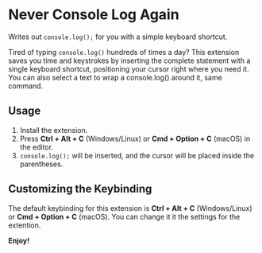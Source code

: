 # Never Console Log Again

Writes out `console.log();` for you with a simple keyboard shortcut.

Tired of typing `console.log()` hundreds of times a day? This extension saves you time and keystrokes by inserting the complete statement with a single keyboard shortcut, positioning your cursor right where you need it. You can also select a text to wrap a console.log() around it, same command.

## Usage

1. Install the extension.
2. Press **Ctrl + Alt + C** (Windows/Linux) or **Cmd + Option + C** (macOS) in the editor.
3. `console.log();` will be inserted, and the cursor will be placed inside the parentheses.

## Customizing the Keybinding

The default keybinding for this extension is **Ctrl + Alt + C** (Windows/Linux) or **Cmd + Option + C** (macOS). You can change it it the settings for the extention. 

**Enjoy!**